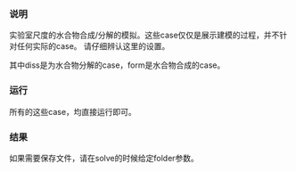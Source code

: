 ### 说明

实验室尺度的水合物合成/分解的模拟。这些case仅仅是展示建模的过程，并不针对任何实际的case。
请仔细辨认这里的设置。

其中diss是为水合物分解的case，form是水合物合成的case。

### 运行

所有的这些case，均直接运行即可。

### 结果

如果需要保存文件，请在solve的时候给定folder参数。

